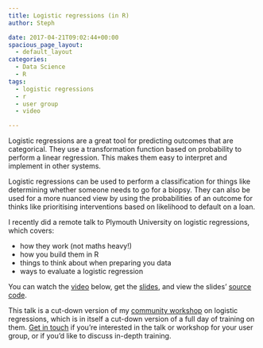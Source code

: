 ```yaml
---
title: Logistic regressions (in R)
author: Steph

date: 2017-04-21T09:02:44+00:00
spacious_page_layout:
  - default_layout
categories:
  - Data Science
  - R
tags:
  - logistic regressions
  - r
  - user group
  - video

---
```

Logistic regressions are a great tool for predicting outcomes that are categorical. They use a transformation function based on probability to perform a linear regression. This makes them easy to interpret and implement in other systems.

Logistic regressions can be used to perform a classification for things like determining whether someone needs to go for a biopsy. They can also be used for a more nuanced view by using the probabilities of an outcome for thinks like prioritising interventions based on likelihood to default on a loan.

I recently did a remote talk to Plymouth University on logistic regressions, which covers:

  * how they work (not maths heavy!)
  * how you build them in R
  * things to think about when preparing you data
  * ways to evaluate a logistic regression

You can watch the [video][1] below, get the [slides][2], and view the slides&#8217; [source code][3].

This talk is a cut-down version of my [community workshop][4] on logistic regressions, which is in itself a cut-down version of a full day of training on them. [Get in touch][5] if you&#8217;re interested in the talk or workshop for your user group, or if you&#8217;d like to discuss in-depth training.

&nbsp;

 [1]: https://www.youtube.com/watch?v=k2Of6NKnMsI
 [2]: http://snip.ly/ri65y
 [3]: https://github.com/stephlocke/Rtraining/blob/master/inst/slidedecks/stats/logisticregressions.Rmd
 [4]: https://itsalocke.com/community-r-workshops/
 [5]: https://itsalocke.com/contact-us-page/